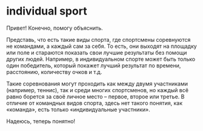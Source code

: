 # individual sport

Привет! Конечно, помогу объяснить.

Представь, что есть такие виды спорта, где спортсмены соревнуются не командами, а каждый сам за себя. То есть, они выходят на площадку или поле и стараются показать свои лучшие результаты без помощи других людей. Например, в индивидуальном спорте может быть только один победитель, который покажет лучший результат по времени, расстоянию, количеству очков и т.д.

Такие соревнования могут проходить как между двумя участниками (например, теннис), так и среди многих спортсменов, но каждый всё равно борется за своё личное место – первое, второе или третье. В отличие от командных видов спорта, здесь нет такого понятия, как «команда», есть только «индивидуальные участники».

Надеюсь, теперь понятно!